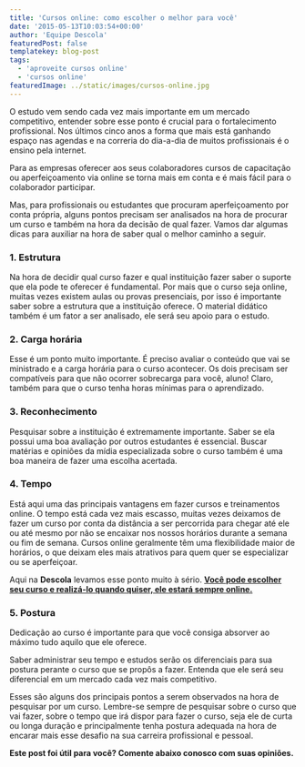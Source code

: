 ```yaml
---
title: 'Cursos online: como escolher o melhor para você'
date: '2015-05-13T10:03:54+00:00'
author: 'Equipe Descola'
featuredPost: false
templatekey: blog-post
tags:
  - 'aproveite cursos online'
  - 'cursos online'
featuredImage: ../static/images/cursos-online.jpg
---
```


O estudo vem sendo cada vez mais importante em um mercado competitivo, entender sobre esse ponto é crucial para o fortalecimento profissional.
Nos últimos cinco anos a forma que mais está ganhando espaço nas agendas e na correria do dia-a-dia de muitos profissionais é o ensino pela internet.

Para as empresas oferecer aos seus colaboradores cursos de capacitação ou aperfeiçoamento via online se torna mais em conta e é mais fácil para o colaborador participar.

Mas, para profissionais ou estudantes que procuram aperfeiçoamento por conta própria, alguns pontos precisam ser analisados na hora de procurar um curso e também na hora da decisão de qual fazer. Vamos dar algumas dicas para auxiliar na hora de saber qual o melhor caminho a seguir.

### 1. Estrutura

Na hora de decidir qual curso fazer e qual instituição fazer saber o suporte que ela pode te oferecer é fundamental. Por mais que o curso seja online, muitas vezes existem aulas ou provas presenciais, por isso é importante saber sobre a estrutura que a instituição oferece. O material didático também é um fator a ser analisado, ele será seu apoio para o estudo.

### 2. Carga horária

Esse é um ponto muito importante. É preciso avaliar o conteúdo que vai se ministrado e a carga horária para o curso acontecer. Os dois precisam ser compatíveis para que não ocorrer sobrecarga para você, aluno! Claro, também para que o curso tenha horas mínimas para o aprendizado.

### 3. Reconhecimento

Pesquisar sobre a instituição é extremamente importante. Saber se ela possui uma boa avaliação por outros estudantes é essencial. Buscar matérias e opiniões da mídia especializada sobre o curso também é uma boa maneira de fazer uma escolha acertada.

### 4. Tempo

Está aqui uma das principais vantagens em fazer cursos e treinamentos online. O tempo está cada vez mais escasso, muitas vezes deixamos de fazer um curso por conta da distância a ser percorrida para chegar até ele ou até mesmo por não se encaixar nos nossos horários durante a semana ou fim de semana. Cursos online geralmente têm uma flexibilidade maior de horários, o que deixam eles mais atrativos para quem quer se especializar ou se aperfeiçoar.

Aqui na **Descola** levamos esse ponto muito à sério. <span style="text-decoration: underline;">[**Você pode escolher seu curso e realizá-lo quando quiser, ele estará sempre online.**](http://descola.org/cursos)</span>

### 5. Postura

Dedicação ao curso é importante para que você consiga absorver ao máximo tudo aquilo que ele oferece.

Saber administrar seu tempo e estudos serão os diferenciais para sua postura perante o curso que se propôs a fazer. Entenda que ele será seu diferencial em um mercado cada vez mais competitivo.

Esses são alguns dos principais pontos a serem observados na hora de pesquisar por um curso. Lembre-se sempre de pesquisar sobre o curso que vai fazer, sobre o tempo que irá dispor para fazer o curso, seja ele de curta ou longa duração e principalmente tenha postura adequada na hora de encarar mais esse desafio na sua carreira profissional e pessoal.

**Este post foi útil para você? Comente abaixo conosco com suas opiniões.**
